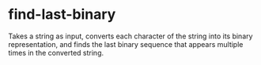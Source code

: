 # find-last-binary
Takes a string as input, converts each character of the string into its binary representation, and finds the last binary sequence that appears multiple times in the converted string.
